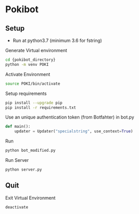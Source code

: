 # Pokibot

## Setup


- Run at python3.7 (minimum 3.6 for fstring)

Generate Virtual environment

```bash
cd {pokibot_directory}
python -m venv POKI
```

Activate Environment

```bash
source POKI/bin/activate
```

Setup requirements

```bash
pip install --upgrade pip
pip install -r requirements.txt
```

Use an unique authentication token (from Botfahter) in bot.py

```python
def main():
	updater = Updater("specialstring", use_context=True)
```

Run 

```bash
python bot_modified.py
```


Run Server

```bash
python server.py
```



## Quit


Exit Virtual Environment

```bash
deactivate
```
